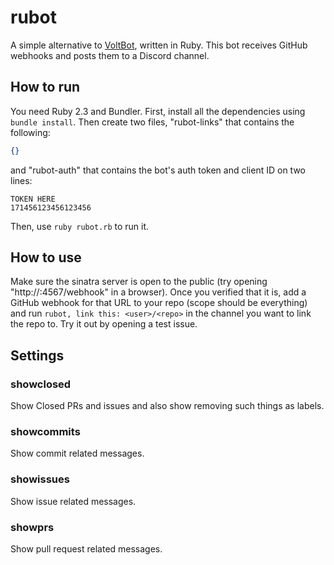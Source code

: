 # rubot
A simple alternative to [VoltBot](https://github.com/RogueException/DiscordBot), written in Ruby. This bot receives GitHub webhooks and posts them to a Discord channel.

## How to run
You need Ruby 2.3 and Bundler. First, install all the dependencies using `bundle install`. Then create two files, "rubot-links" that contains the following:
```json
{}
```
and "rubot-auth" that contains the bot's auth token and client ID on two lines:
```
TOKEN HERE
171456123456123456
```
Then, use `ruby rubot.rb` to run it.

## How to use

Make sure the sinatra server is open to the public (try opening "http://<server IP>:4567/webhook" in a browser). Once you verified that it is, add a GitHub webhook for that URL to your repo (scope should be everything) and run `rubot, link this: <user>/<repo>` in the channel you want to link the repo to. Try it out by opening a test issue.

## Settings
### showclosed
Show Closed PRs and issues and also show removing such things as labels.
### showcommits
Show commit related messages.
### showissues
Show issue related messages.
### showprs
Show pull request related messages.
